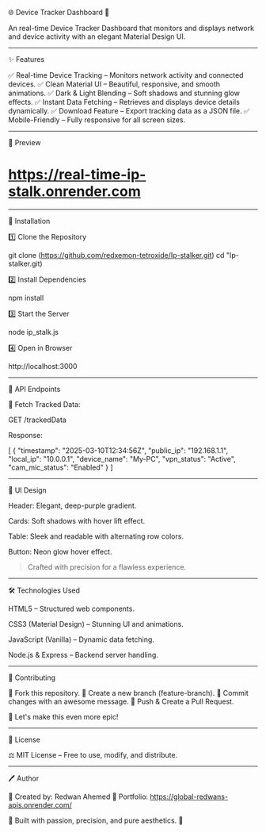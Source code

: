🌐 Device Tracker Dashboard 🚀

An real-time Device Tracker Dashboard that monitors and displays network and device activity with an elegant Material Design UI.


---

✨ Features

✅ Real-time Device Tracking – Monitors network activity and connected devices.
✅ Clean Material UI – Beautiful, responsive, and smooth animations.
✅ Dark & Light Blending – Soft shadows and stunning glow effects.
✅ Instant Data Fetching – Retrieves and displays device details dynamically.
✅ Download Feature – Export tracking data as a JSON file.
✅ Mobile-Friendly – Fully responsive for all screen sizes.


---

📸 Preview
# https://real-time-ip-stalk.onrender.com



---

🚀 Installation

1️⃣ Clone the Repository

git clone (https://github.com/redxemon-tetroxide/Ip-stalker.git)
cd "Ip-stalker.git) 

2️⃣ Install Dependencies

npm install

3️⃣ Start the Server

node ip_stalk.js

4️⃣ Open in Browser

http://localhost:3000


---

📜 API Endpoints

🔹 Fetch Tracked Data:

GET /trackedData

Response:

[
  {
    "timestamp": "2025-03-10T12:34:56Z",
    "public_ip": "192.168.1.1",
    "local_ip": "10.0.0.1",
    "device_name": "My-PC",
    "vpn_status": "Active",
    "cam_mic_status": "Enabled"
  }
]


---

🎨 UI Design

Header: Elegant, deep-purple gradient.

Cards: Soft shadows with hover lift effect.

Table: Sleek and readable with alternating row colors.

Button: Neon glow hover effect.


> Crafted with precision for a flawless experience.




---

🛠 Technologies Used

HTML5 – Structured web components.

CSS3 (Material Design) – Stunning UI and animations.

JavaScript (Vanilla) – Dynamic data fetching.

Node.js & Express – Backend server handling.



---

🤝 Contributing

🔹 Fork this repository.
🔹 Create a new branch (feature-branch).
🔹 Commit changes with an awesome message.
🔹 Push & Create a Pull Request.

🚀 Let's make this even more epic!


---

📜 License

⚖️ MIT License – Free to use, modify, and distribute.


---

🖊️ Author

🔹 Created by: Redwan Ahemed
🔹 Portfolio: https://global-redwans-apis.onrender.com/

🚀 Built with passion, precision, and pure aesthetics. 🚀

